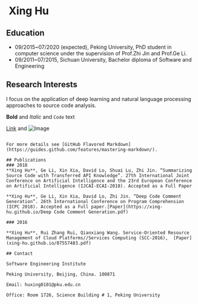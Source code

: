 #  Xing Hu

## Education

- 09/2015~07/2020 (expected), Peking University, PhD student in computer science under the supervision of Prof.Zhi Jin and Prof.Ge Li.
- 09/2011~07/2015, Sichuan University, Bachelor diploma of Software and Engineering

## Research Interests

I focus on the application of deep learning and natural language processing approaches to source code analysis.


**Bold** and _Italic_ and `Code` text

[Link](url) and ![Image](src)
```

For more details see [GitHub Flavored Markdown](https://guides.github.com/features/mastering-markdown/).

## Publications
### 2018
**Xing Hu**, Ge Li, Xin Xia, David Lo, Shuai Lu, Zhi Jin. “Summarizing Source Code with Transferred API Knowledge”. 27th International Joint Conference on Artificial Intelligence and the 23rd European Conference on Artificial Intelligence (IJCAI-ECAI-2018). Accepted as a Full Paper

**Xing Hu**, Ge Li, Xin Xia, David Lo, Zhi Jin. “Deep Code Comment Generation”. 26th International Conference on Program Comprehension (ICPC 2018). Accepted as a Full paper.[Paper](https://xing-hu.github.io/Deep Code Comment Generation.pdf)

### 2016

**Xing Hu**, Rui Zhang Rui, Qianxiang Wang. Service-Oriented Resource Management of Cloud Platforms//Services Computing (SCC-2016),  [Paper](xing-hu.github.io/07557483.pdf)

## Contact

Software Engineering Institute

Peking University, Beijing, China. 100871

Email: huxing0101@pku.edu.cn

Office: Room 1726, Science Building # 1, Peking University
